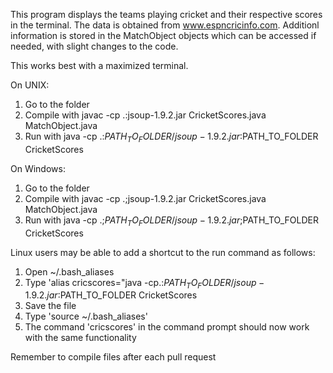This program displays the teams playing cricket and their respective scores in the terminal. The data is obtained from www.espncricinfo.com. Additionl information is stored in the MatchObject objects which can be accessed if needed, with slight changes to the code.

This works best with a maximized terminal.

On UNIX:
1) Go to the folder
2) Compile with javac -cp .:jsoup-1.9.2.jar CricketScores.java MatchObject.java
3) Run with java -cp .:$PATH_TO_FOLDER/jsoup-1.9.2.jar:$PATH_TO_FOLDER CricketScores

On Windows:
1) Go to the folder
2) Compile with javac -cp .;jsoup-1.9.2.jar CricketScores.java MatchObject.java
3) Run with java -cp .;$PATH_TO_FOLDER/jsoup-1.9.2.jar;$PATH_TO_FOLDER CricketScores

Linux users may be able to add a shortcut to the run command as follows:
1) Open ~/.bash_aliases
2) Type 'alias cricscores="java -cp.:$PATH_TO_FOLDER/jsoup-1.9.2.jar:$PATH_TO_FOLDER CricketScores
3) Save the file
4) Type 'source ~/.bash_aliases'
5) The command 'cricscores' in the command prompt should now work with the same functionality

Remember to compile files after each pull request
